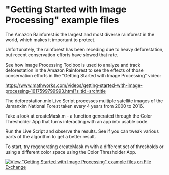 # "Getting Started with Image Processing" example files

The Amazon Rainforest is the largest and most diverse rainforest in the world, which makes it important to protect.

Unfortunately, the rainforest has been receding due to heavy deforestation, but recent conservation efforts have slowed that rate.  

See how Image Processing Toolbox is used to analyze and track deforestation in the Amazon Rainforest to see the effects of those conservation efforts in the "Getting Started with Image Processing" video:

https://www.mathworks.com/videos/getting-started-with-image-processing-1617599799993.html?s_tid=srchtitle

The deforestation.mlx Live Script processes multiple satellite images of the Jamanxim National Forest taken every 4 years from 2000 to 2016.

Take a look at createMask.m - a function generated through the Color Thresholder App that turns interacting with an app into usable code.

Run the Live Script and observe the results. See if you can tweak various parts of the algorithm to get a better result.

To start, try regenerating createMask.m with a different set of thresholds or using a different color space using the Color Thresholder App.

[![View "Getting Started with Image Processing" example files on File Exchange](https://www.mathworks.com/matlabcentral/images/matlab-file-exchange.svg)](https://www.mathworks.com/matlabcentral/fileexchange/89867-getting-started-with-image-processing-example-files)
